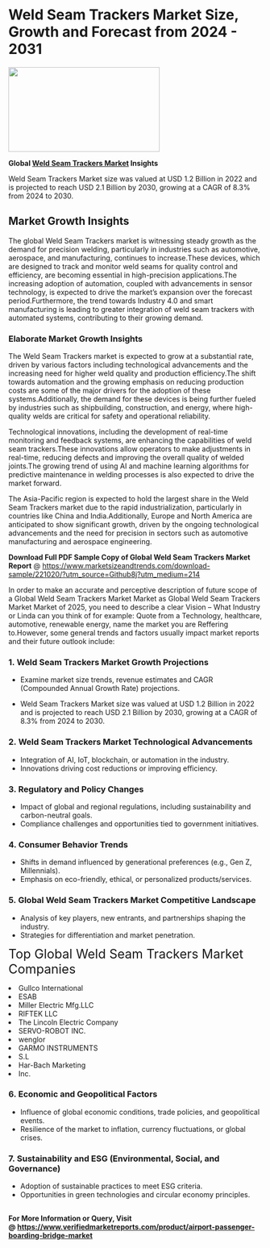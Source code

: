 <H1>Weld Seam Trackers Market Size, Growth and Forecast from 2024 - 2031</H1><img class="aligncenter size-medium wp-image-584254" src="https://thirdeyenews.in/wp-content/uploads/2024/09/Global-Market-Research-300x168.jpeg" alt="" width="300" height="168" /><p><strong>Global&nbsp;<a href="https://www.marketsizeandtrends.com/download-sample/221020/?utm_source=Github8j?utm_medium=214">Weld Seam Trackers Market</a> Insights</strong></p><p>Weld Seam Trackers Market size was valued at USD 1.2 Billion in 2022 and is projected to reach USD 2.1 Billion by 2030, growing at a CAGR of 8.3% from 2024 to 2030.</p><p><h2>Market Growth Insights</h2> <p>The global Weld Seam Trackers market is witnessing steady growth as the demand for precision welding, particularly in industries such as automotive, aerospace, and manufacturing, continues to increase.These devices, which are designed to track and monitor weld seams for quality control and efficiency, are becoming essential in high-precision applications.The increasing adoption of automation, coupled with advancements in sensor technology, is expected to drive the market’s expansion over the forecast period.Furthermore, the trend towards Industry 4.0 and smart manufacturing is leading to greater integration of weld seam trackers with automated systems, contributing to their growing demand.</p> <h3>Elaborate Market Growth Insights</h3> <p>The Weld Seam Trackers market is expected to grow at a substantial rate, driven by various factors including technological advancements and the increasing need for higher weld quality and production efficiency.The shift towards automation and the growing emphasis on reducing production costs are some of the major drivers for the adoption of these systems.Additionally, the demand for these devices is being further fueled by industries such as shipbuilding, construction, and energy, where high-quality welds are critical for safety and operational reliability.</p> <p>Technological innovations, including the development of real-time monitoring and feedback systems, are enhancing the capabilities of weld seam trackers.These innovations allow operators to make adjustments in real-time, reducing defects and improving the overall quality of welded joints.The growing trend of using AI and machine learning algorithms for predictive maintenance in welding processes is also expected to drive the market forward.</p> <p>The Asia-Pacific region is expected to hold the largest share in the Weld Seam Trackers market due to the rapid industrialization, particularly in countries like China and India.Additionally, Europe and North America are anticipated to show significant growth, driven by the ongoing technological advancements and the need for precision in sectors such as automotive manufacturing and aerospace engineering.</p> <p><span class=""><strong>Download Full PDF Sample Copy of Global Weld Seam Trackers Market Report</strong> @ <a href="https://www.marketsizeandtrends.com/download-sample/221020/?utm_source=Github8j?utm_medium=214" target="_blank">https://www.marketsizeandtrends.com/download-sample/221020/?utm_source=Github8j?utm_medium=214</a></span></p><p>In order to make an accurate and perceptive description of future scope of a Global&nbsp;Weld Seam Trackers Market Market as Global&nbsp;Weld Seam Trackers Market Market of 2025, you need to describe a clear Vision &ndash; What Industry or Linda can you think of for example: Quote from a Technology, healthcare, automotive, renewable energy, name the market you are Reffering to.However, some general trends and factors usually impact market reports and their future outlook include:</p><h3>1.&nbsp;<strong>Weld Seam Trackers Market Growth Projections</strong></h3><ul><li>Examine market size trends, revenue estimates and CAGR (Compounded Annual Growth Rate) projections.</li><li><p>Weld Seam Trackers Market size was valued at USD 1.2 Billion in 2022 and is projected to reach USD 2.1 Billion by 2030, growing at a CAGR of 8.3% from 2024 to 2030.</p></li></ul><h3>2.&nbsp;<strong>Weld Seam Trackers Market Technological Advancements</strong></h3><ul><li>Integration of AI, IoT, blockchain, or automation in the industry.</li><li>Innovations driving cost reductions or improving efficiency.</li></ul><h3>3.&nbsp;<strong>Regulatory and Policy Changes</strong></h3><ul><li>Impact of global and regional regulations, including sustainability and carbon-neutral goals.</li><li>Compliance challenges and opportunities tied to government initiatives.</li></ul><h3>4.&nbsp;<strong>Consumer Behavior Trends</strong></h3><ul><li>Shifts in demand influenced by generational preferences (e.g., Gen Z, Millennials).</li><li>Emphasis on eco-friendly, ethical, or personalized products/services.</li></ul><h3>5.&nbsp;<strong>Global Weld Seam Trackers Market Competitive Landscape</strong></h3><ul><li>Analysis of key players, new entrants, and partnerships shaping the industry.</li><li>Strategies for differentiation and market penetration.</li></ul><p data-pm-slice="1 1 []"><span style="color: inherit; font-family: inherit; font-size: 25px;">Top Global Weld Seam Trackers Market Companies</span></p><div class="" data-test-id=""><p><li>Gullco International</li><li> ESAB</li><li> Miller Electric Mfg.LLC</li><li> RIFTEK LLC</li><li> The Lincoln Electric Company</li><li> SERVO-ROBOT INC.</li><li> wenglor</li><li> GARMO INSTRUMENTS</li><li> S.L</li><li> Har-Bach Marketing</li><li> Inc.</li></p></div><h3>6.&nbsp;<strong>Economic and Geopolitical Factors</strong></h3><ul><li>Influence of global economic conditions, trade policies, and geopolitical events.</li><li>Resilience of the market to inflation, currency fluctuations, or global crises.</li></ul><h3>7.&nbsp;<strong>Sustainability and ESG (Environmental, Social, and Governance)</strong></h3><ul><li>Adoption of sustainable practices to meet ESG criteria.</li><li>Opportunities in green technologies and circular economy principles.</li></ul><h2><strong style="font-size: 14px;">For More Information or Query, Visit @&nbsp;</strong><a style="background-color: #ffffff; font-size: 14px;" href="https://www.marketsizeandtrends.com/report/weld-seam-trackers-market/" target="_blank">https://www.verifiedmarketreports.com/product/airport-passenger-boarding-bridge-market</a></h2>